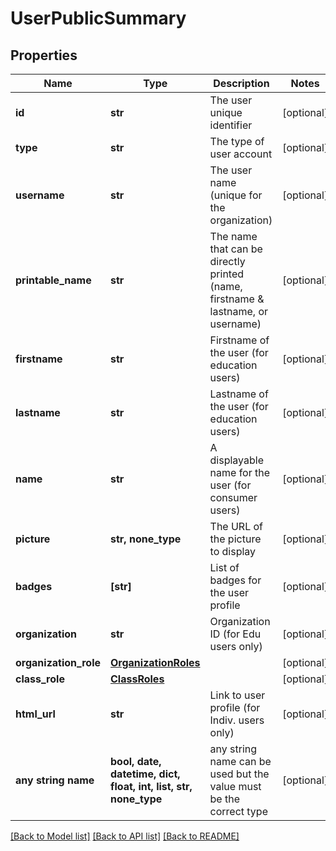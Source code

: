 # UserPublicSummary


## Properties
Name | Type | Description | Notes
------------ | ------------- | ------------- | -------------
**id** | **str** | The user unique identifier | [optional] 
**type** | **str** | The type of user account | [optional] 
**username** | **str** | The user name (unique for the organization) | [optional] 
**printable_name** | **str** | The name that can be directly printed (name, firstname &amp; lastname, or username) | [optional] 
**firstname** | **str** | Firstname of the user (for education users) | [optional] 
**lastname** | **str** | Lastname of the user (for education users) | [optional] 
**name** | **str** | A displayable name for the user (for consumer users) | [optional] 
**picture** | **str, none_type** | The URL of the picture to display | [optional] 
**badges** | **[str]** | List of badges for the user profile | [optional] 
**organization** | **str** | Organization ID (for Edu users only) | [optional] 
**organization_role** | [**OrganizationRoles**](OrganizationRoles.md) |  | [optional] 
**class_role** | [**ClassRoles**](ClassRoles.md) |  | [optional] 
**html_url** | **str** | Link to user profile (for Indiv. users only) | [optional] 
**any string name** | **bool, date, datetime, dict, float, int, list, str, none_type** | any string name can be used but the value must be the correct type | [optional]

[[Back to Model list]](../README.md#documentation-for-models) [[Back to API list]](../README.md#documentation-for-api-endpoints) [[Back to README]](../README.md)


